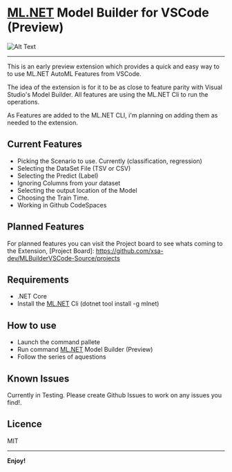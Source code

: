 # [ML.NET](dot.net/ml) Model Builder for VSCode (Preview)
![Alt Text](https://i.imgur.com/6KzWf7m.gif)
    
-----------------------------------------------------------------------------------------------------------
This is an early preview extension which provides a quick and easy way to to use ML.NET AutoML Features from VSCode.

The idea of the extension is for it to be as close to feature parity with Visual Studio's Model Builder. All features are using the ML.NET Cli to run the operations.

As Features are added to the ML.NET CLI, i'm planning on adding them as needed to the extension. 


## Current Features

- Picking the Scenario to use. Currently (classification, regression)
- Selecting the DataSet File (TSV or CSV)
- Selecting the Predict (Label)
- Ignoring Columns from your dataset
- Selecting the output location of the Model
- Choosing the Train Time.
- Working in Github CodeSpaces

## Planned Features

For planned features you can visit the Project board to see whats coming to the Extension, [Project Board]: https://github.com/xsa-dev/MLBuilderVSCode-Source/projects

## Requirements

- .NET Core
- Install the [ML.NET](dot.net/ml) Cli (dotnet tool install -g mlnet)


## How to use

- Launch the command pallete
- Run command [ML.NET](dot.net/ml) Model Builder (Preview)
- Follow the series of aquestions

## Known Issues

Currently in Testing. Please create Github Issues to work on any issues you find!. 

## Licence

MIT

-----------------------------------------------------------------------------------------------------------
**Enjoy!**
